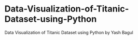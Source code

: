 # Data-Visualization-of-Titanic-Dataset-using-Python
Data Visualization of Titanic Dataset using Python by Yash Bagul
